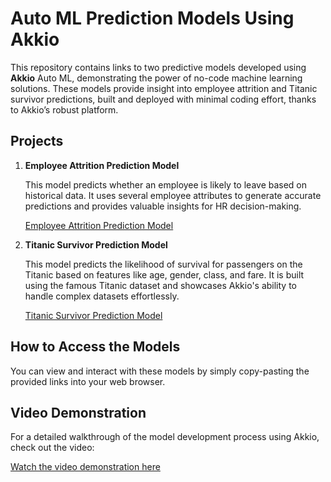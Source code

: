 
# Auto ML Prediction Models Using Akkio

This repository contains links to two predictive models developed using **Akkio** Auto ML, demonstrating the power of no-code machine learning solutions. These models provide insight into employee attrition and Titanic survivor predictions, built and deployed with minimal coding effort, thanks to Akkio’s robust platform.

## Projects

1. **Employee Attrition Prediction Model**

   This model predicts whether an employee is likely to leave based on historical data. It uses several employee attributes to generate accurate predictions and provides valuable insights for HR decision-making.

   [Employee Attrition Prediction Model](https://app.akkio.com/deployments/c45c987c-b446-428e-bf19-353790e8f449)

2. **Titanic Survivor Prediction Model**

   This model predicts the likelihood of survival for passengers on the Titanic based on features like age, gender, class, and fare. It is built using the famous Titanic dataset and showcases Akkio's ability to handle complex datasets effortlessly.

   [Titanic Survivor Prediction Model](https://app.akkio.com/deployments/138c3d6d-aec5-435e-bf1b-270c36b7f434)

## How to Access the Models

You can view and interact with these models by simply copy-pasting the provided links into your web browser.

## Video Demonstration

For a detailed walkthrough of the model development process using Akkio, check out the video:

[Watch the video demonstration here](#)
